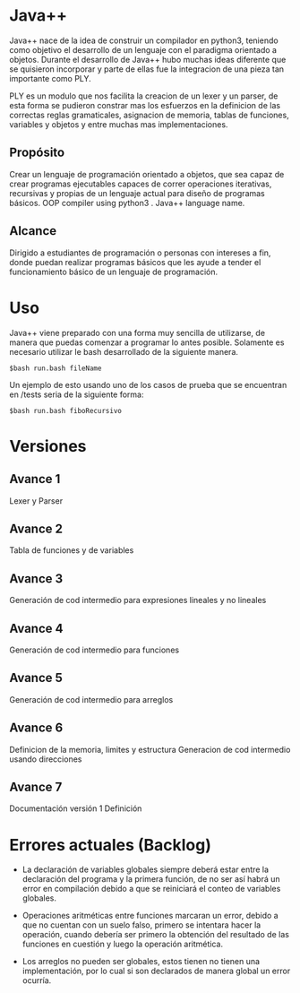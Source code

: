 # Java++
Java++ nace de la idea de construir un compilador en python3, teniendo como objetivo el desarrollo de un lenguaje con el paradigma orientado a objetos. Durante el desarrollo de Java++ hubo muchas ideas diferente que se quisieron incorporar y parte de ellas fue la integracion de una pieza tan importante como PLY. 

PLY es un modulo que nos facilita la creacion de un lexer y un parser, de esta forma se pudieron constrar mas los esfuerzos en la definicion de las correctas reglas gramaticales, asignacion de memoria, tablas de funciones, variables y objetos y entre muchas mas implementaciones. 

## Propósito 
Crear un lenguaje de programación orientado a objetos, que sea capaz de crear programas ejecutables capaces de correr operaciones iterativas, recursivas y propias de un lenguaje actual para diseño de programas básicos. 
OOP compiler using python3 . Java++ language name.

## Alcance 
Dirigido a estudiantes de programación o personas con intereses a fin, donde puedan realizar programas básicos que les ayude a tender el funcionamiento básico de un lenguaje de programación. 

# Uso
Java++ viene preparado con una forma muy sencilla de utilizarse, de manera que puedas comenzar a programar lo antes posible. Solamente es necesario utilizar le bash desarrollado de la siguiente manera.

    $bash run.bash fileName

Un ejemplo de esto usando uno de los casos de prueba que se encuentran en /tests seria de la siguiente forma:

    $bash run.bash fiboRecursivo


# Versiones
## Avance 1
Lexer y Parser

## Avance 2
Tabla de funciones y de variables

## Avance 3
Generación de cod intermedio para expresiones lineales y no lineales

## Avance 4
Generación de cod intermedio para funciones

## Avance 5
Generación de cod intermedio para arreglos

## Avance 6
Definicion de la memoria, limites y estructura
Generacion de cod intermedio usando direcciones

## Avance 7
Documentación versión 1
Definición 

# Errores actuales (Backlog)
  * La declaración de variables globales siempre deberá estar entre la declaración del programa y la primera función, de no ser así habrá un error en compilación debido a que se reiniciará el conteo de variables globales.  

  * Operaciones aritméticas entre funciones marcaran un error, debido a que no cuentan con un suelo falso, primero se intentara hacer la operación, cuando debería ser primero la obtención del resultado de las funciones en cuestión y luego la operación aritmética.  

  * Los arreglos no pueden ser globales, estos tienen no tienen una implementación, por lo cual si son declarados de manera global un error ocurría.  